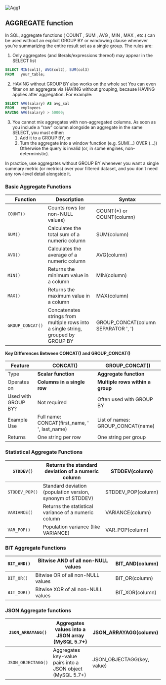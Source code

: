 
![Agg1](https://github.com/user-attachments/assets/ad148e20-9854-4537-88db-eef6261d9cd6)

## AGGREGATE function
In SQL, aggregate functions ( COUNT , SUM , AVG , MIN , MAX , etc.) can be used without an explicit GROUP BY or windowing clause whenever you’re summarizing the entire result set as a single group. The rules are:
1. Only aggregates (and literals/expressions thereof) may appear in the SELECT list
 ```sql
SELECT MIN(col1), AVG(col2), SUM(col3)
FROM   your_table;
```
2. HAVING without GROUP BY also works on the whole set
You can even filter on an aggregate via HAVING without grouping, because HAVING applies after aggregation. For example:
```sql
SELECT AVG(salary) AS avg_sal
FROM   employees
HAVING AVG(salary) > 50000;
```

3. You cannot mix aggregates with non-aggregated columns. As soon as you include a “raw” column alongside an aggregate in the same SELECT, you must either:
	1.	Add it to a GROUP BY, or
	2.	Turn the aggregate into a window function (e.g. SUM(...) OVER (…))
Otherwise the query is invalid (or, in some engines, non-deterministic).

In practice, use aggregates without GROUP BY whenever you want a single summary metric (or metrics) over your filtered dataset, and you don’t need any row-level detail alongside it.

### Basic Aggregate Functions

| **Function** | **Description** | **Syntax** |
| --- | --- | --- |
| `COUNT()` | Counts rows (or non-NULL values) | COUNT(*) or COUNT(column) |
| `SUM()` | Calculates the total sum of a numeric column | SUM(column) |
| `AVG()` | Calculates the average of a numeric column | AVG(column) |
| `MIN()` | Returns the minimum value in a column | MIN(column) |
| `MAX()` | Returns the maximum value in a column | MAX(column) |
| `GROUP_CONCAT()` | Concatenates strings from multiple rows into a single string, grouped by GROUP BY | GROUP_CONCAT(column SEPARATOR ', ') |

**Key Differences Between CONCAT() and GROUP_CONCAT()**

| **Feature** | CONCAT() | GROUP_CONCAT() |
| --- | --- | --- |
| Type | **Scalar function** | **Aggregate function** |
| Operates on | **Columns in a single row** | **Multiple rows within a group** |
| Used with GROUP BY? | Not required | Often used with GROUP BY |
| Example Use | Full name: CONCAT(first_name, ' ', last_name) | List of names: GROUP_CONCAT(name) |
| Returns | One string per row | One string per group |

### Statistical Aggregate Functions

| `STDDEV()` | Returns the standard deviation of a numeric column | STDDEV(column) |
| --- | --- | --- |
| `STDDEV_POP()` | Standard deviation (population version, synonym of STDDEV) | STDDEV_POP(column) |
| `VARIANCE()` | Returns the statistical variance of a numeric column | VARIANCE(column) |
| `VAR_POP()` | Population variance (like VARIANCE) | VAR_POP(column) |

### BIT Aggregate Functions

| `BIT_AND()` | Bitwise AND of all non-NULL values | BIT_AND(column) |
| --- | --- | --- |
| `BIT_OR()` | Bitwise OR of all non-NULL values | BIT_OR(column) |
| `BIT_XOR()` | Bitwise XOR of all non-NULL values | BIT_XOR(column) |

### JSON Aggregate functions

| `JSON_ARRAYAGG()` | Aggregates values into a JSON array (MySQL 5.7+) | JSON_ARRAYAGG(column) |
| --- | --- | --- |
| `JSON_OBJECTAGG()` | Aggregates key-value pairs into a JSON object (MySQL 5.7+) | JSON_OBJECTAGG(key, value) |


